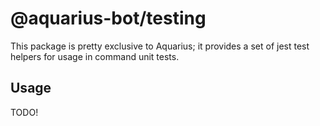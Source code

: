 # @aquarius-bot/testing

This package is pretty exclusive to Aquarius; it provides a set of jest test helpers for usage in command unit tests.

## Usage

TODO!
